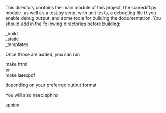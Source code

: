 This directory contains the main module of this project, the scorediff.py
module, as well as a test.py script with unit tests, a debug.log file if you enable debug output, and some tools for building the documentation.  You should add in the following directories before building:

_build  
_static  
_templates  


Once those are added, you can run

make html  
or  
make latexpdf  


depending on your preferred output format  
  
You will also need sphinx  

<a href= "http://packages.python.org/an_example_pypi_project/sphinx.html">sphinx</a>

